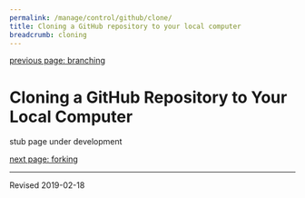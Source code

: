 ```yaml
---
permalink: /manage/control/github/clone/
title: Cloning a GitHub repository to your local computer
breadcrumb: cloning
---
```


[previous page: branching](../branch/)

# Cloning a GitHub Repository to Your Local Computer

stub page under development


[next page: forking](../fork/)

----
Revised 2019-02-18
